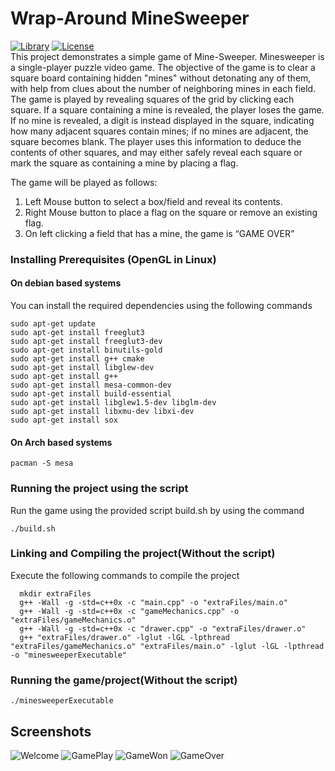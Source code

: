 # Wrap-Around MineSweeper
[![Library](https://img.shields.io/badge/Library-OpenGL-orange.svg)](https://www.opengl.org/)
[![License](https://img.shields.io/badge/license-MIT%20License-blue.svg)](https://github.com/Akhilsudh/MineSweeper-CG-Project/blob/master/LICENSE)   
 This project demonstrates a simple game of Mine-Sweeper. Minesweeper is a single-player puzzle
video game. The objective of the game is to clear a square board containing hidden "mines" without
detonating any of them, with help from clues about the number of neighboring mines in each field.
The game is played by revealing squares of the grid by clicking each square. If a square containing a
mine is revealed, the player loses the game. If no mine is revealed, a digit is instead displayed in the square,
indicating how many adjacent squares contain mines; if no mines are adjacent, the square becomes blank. The
player uses this information to deduce the contents of other squares, and may either safely reveal each square
or mark the square as containing a mine by placing a flag.

 The game will be played as follows:
   1. Left Mouse button to select a box/field and reveal its contents.
   2. Right Mouse button to place a flag on the square or remove an existing flag.
   3. On left clicking a field that has a mine, the game is “GAME OVER”
   
### Installing Prerequisites (OpenGL in Linux)
#### On debian based systems
You can install the required dependencies using the following commands

    sudo apt-get update
    sudo apt-get install freeglut3
    sudo apt-get install freeglut3-dev
    sudo apt-get install binutils-gold
    sudo apt-get install g++ cmake
    sudo apt-get install libglew-dev
    sudo apt-get install g++
    sudo apt-get install mesa-common-dev
    sudo apt-get install build-essential
    sudo apt-get install libglew1.5-dev libglm-dev
    sudo apt-get install libxmu-dev libxi-dev
    sudo apt-get install sox
    
#### On Arch based systems
    
    pacman -S mesa

### Running the project using the script
Run the game using the provided script build.sh by using the command
    
    ./build.sh

### Linking and Compiling the project(Without the script)
Execute the following commands to compile the project  

      mkdir extraFiles
      g++ -Wall -g -std=c++0x -c "main.cpp" -o "extraFiles/main.o"
      g++ -Wall -g -std=c++0x -c "gameMechanics.cpp" -o "extraFiles/gameMechanics.o"
      g++ -Wall -g -std=c++0x -c "drawer.cpp" -o "extraFiles/drawer.o"
      g++ "extraFiles/drawer.o" -lglut -lGL -lpthread "extraFiles/gameMechanics.o" "extraFiles/main.o" -lglut -lGL -lpthread -o "minesweeperExecutable"
 
### Running the game/project(Without the script)
    ./minesweeperExecutable

## Screenshots
![Welcome](http://i.imgur.com/yytZauD.png)
![GamePlay](http://i.imgur.com/HZLEAg2.png)
![GameWon](http://imgur.com/G3cH09R.png)
![GameOver](http://imgur.com/nkVDa2r.png)

